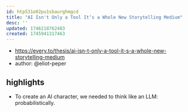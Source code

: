 ```yaml
---
id: htp531o02pu1sbaurghmgcd
title: "AI Isn't Only a Tool It‘s a Whole New Storytelling Medium"
desc: ''
updated: 1746218762483
created: 1745941317463
---
```


- https://every.to/thesis/ai-isn-t-only-a-tool-it-s-a-whole-new-storytelling-medium
- author: @eliot-peper

## highlights

- To create an AI character, we needed to think like an LLM: probabilistically.